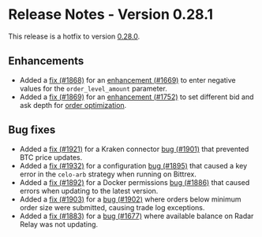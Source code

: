 # Release Notes - Version 0.28.1

This release is a hotfix to version [0.28.0](/release-notes/0.28.0).

## Enhancements

* Added a [fix (#1868)](https://github.com/hummingbot/hummingbot/pull/1868) for an [enhancement (#1669)](https://github.com/hummingbot/hummingbot/issues/1669) to enter negative values for the `order_level_amount` parameter.
* Added a [fix (#1869)](https://github.com/hummingbot/hummingbot/pull/1869) for an [enhancement (#1752)](https://github.com/hummingbot/hummingbot/issues/1752) to set different bid and ask depth for [order optimization](/strategy-configs/order-optimization/).

## Bug fixes

* Added a [fix (#1921)](https://github.com/hummingbot/hummingbot/pull/1921) for a Kraken connector [bug (#1901)](https://github.com/hummingbot/hummingbot/issues/1901) that prevented BTC price updates.
* Added a [fix (#1932)](https://github.com/hummingbot/hummingbot/pull/1932) for a configuration [bug (#1895)](https://github.com/hummingbot/hummingbot/issues/1895) that caused a key error in the `celo-arb` strategy when running on Bittrex.
* Added a [fix (#1892)](https://github.com/hummingbot/hummingbot/pull/1892) for a Docker permissions [bug (#1886)](https://github.com/hummingbot/hummingbot/issues/1886) that caused errors when updating to the latest version.
* Added a [fix (#1903)](https://github.com/hummingbot/hummingbot/pull/1903) for a [bug (#1902)](https://github.com/hummingbot/hummingbot/issues/1902) where orders below minimum order size were submitted, causing trade log exceptions.
* Added a [fix (#1883)](https://github.com/hummingbot/hummingbot/pull/1883) for a [bug (#1677)](https://github.com/hummingbot/hummingbot/issues/1677) where available balance on Radar Relay was not updating.
